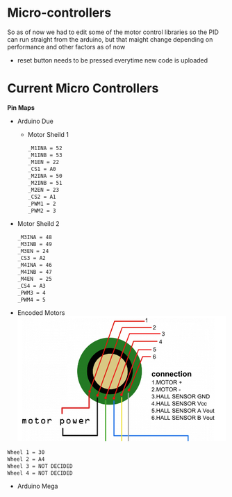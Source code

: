 # Micro-controllers

So as of now we had to edit some of the motor control libraries so the PID can run straight from the arduino, but that maight change depending on performance and other factors as of now

* reset button needs to be pressed everytime new code is uploaded
# Current Micro Controllers
**Pin Maps**

* Arduino Due

  * Motor Sheild 1

	```
	_M1INA = 52
	_M1INB = 53
	_M1EN = 22
	_CS1 = A0
	_M2INA = 50
	_M2INB = 51
	_M2EN = 23
	_CS2 = A1
	_PWM1 = 2
	_PWM2 = 3
	```
 * Motor Sheild 2

	```
	_M3INA = 48
	_M3INB = 49
	_M3EN = 24
	_CS3 = A2
	_M4INA = 46
	_M4INB = 47
	_M4EN  = 25
	_CS4 = A3
	_PWM3 = 4
	_PWM4 = 5
	```
 * Encoded Motors
 ![Motor Example](motor_pinout.png)


```
Wheel 1 = 30
Wheel 2 = A4
Wheel 3 = NOT DECIDED
Wheel 4 = NOT DECIDED
```

* Arduino Mega

